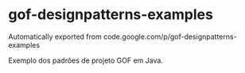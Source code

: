 # gof-designpatterns-examples
Automatically exported from code.google.com/p/gof-designpatterns-examples

Exemplo dos padrões de projeto GOF em Java.

